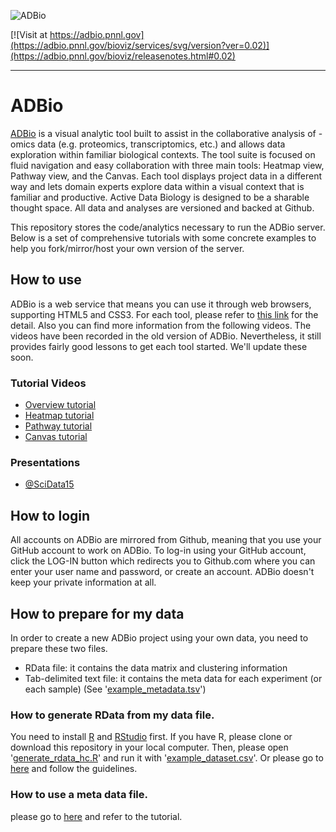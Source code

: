 ![ADBio][adbio-logo]

[![Visit at https://adbio.pnnl.gov](https://adbio.pnnl.gov/bioviz/services/svg/version?ver=0.02)](https://adbio.pnnl.gov/bioviz/releasenotes.html#0.02)

------

# ADBio

[ADBio](https://adbio.pnnl.gov) is a visual analytic tool built to assist in the collaborative analysis of -omics data (e.g. proteomics, transcriptomics, etc.) and allows data exploration within familiar biological contexts. The tool suite is focused on fluid navigation and easy collaboration with three main tools: Heatmap view, Pathway view, and the Canvas. Each tool displays project data in a different way and lets domain experts explore data within a visual context that is familiar and productive. Active Data Biology is designed to be a sharable thought space. All data and analyses are versioned and backed at Github.

This repository stores the code/analytics necessary to run the ADBio server. Below is a set of comprehensive tutorials with some concrete examples to help you fork/mirror/host your own version of the server.

## How to use
ADBio is a web service that means you can use it through web browsers, supporting HTML5 and CSS3. For each tool, please refer to [this link](https://adbio.pnnl.gov/bioviz/FAQ.html) for the detail. Also you can find more information from the following videos. The videos have been recorded in the old version of ADBio. Nevertheless, it still provides fairly good lessons to get each tool started. We'll update these soon.

### Tutorial Videos
* [Overview tutorial](https://youtu.be/lM12rP0Gl9Y?list=PLdW5J6qhxuwCJIJSUcxRroYEbpOQKEeL3)
* [Heatmap tutorial](https://youtu.be/uB0eV5jp_vA?list=PLdW5J6qhxuwCJIJSUcxRroYEbpOQKEeL3)
* [Pathway tutorial](https://youtu.be/9i2ijlmKcIg?list=PLdW5J6qhxuwCJIJSUcxRroYEbpOQKEeL3)
* [Canvas tutorial](https://youtu.be/_51_mypq_j0?list=PLdW5J6qhxuwCJIJSUcxRroYEbpOQKEeL3)

### Presentations
* [@SciData15](https://youtu.be/POC2-D3XtgU)

## How to login
All accounts on ADBio are mirrored from Github, meaning that you use your GitHub account to work on ADBio. To log-in using your GitHub account, click the LOG-IN button which redirects you to Github.com where you can enter your user name and password, or create an account. ADBio doesn't keep your private information at all.

## How to prepare for my data
In order to create a new ADBio project using your own data, you need to prepare these two files.

* RData file: it contains the data matrix and clustering information
* Tab-delimited text file: it contains the meta data for each experiment (or each sample)  (See '[example_metadata.tsv](https://github.com/ActiveDataBio/adbio_tutorial/blob/master/example_metadata.tsv)')

### How to generate RData from my data file.
You need to install [R](https://cran.r-project.org/) and [RStudio](https://www.rstudio.com/products/rstudio/download/) first. If you have R, please clone or download this repository in your local computer. Then, please open '[generate_rdata_hc.R](https://github.com/ActiveDataBio/adbio_tutorial/blob/master/generate_rdata_hc.R)' and run it with '[example_dataset.csv](https://github.com/ActiveDataBio/adbio_tutorial/blob/master/example_dataset.csv)'. Or please go to [here](https://github.com/ActiveDataBio/adbio_tutorial/blob/master/tutorial_1_generate_rdata.ipynb) and follow the guidelines.

### How to use a meta data file.
please go to [here](https://github.com/ActiveDataBio/adbio_tutorial/blob/master/tutorial_2_metadata.ipynb) and refer to the tutorial.

<!--
## How to upload my data
with some pictures
* Go to 'myproject' page
* Click the 'Create' tab
How to fill in the forms
How to assign tests
Bug reports
-->

[adbio-logo]:https://adbio.pnnl.gov/bioviz/images/activeData-biglogo.png
